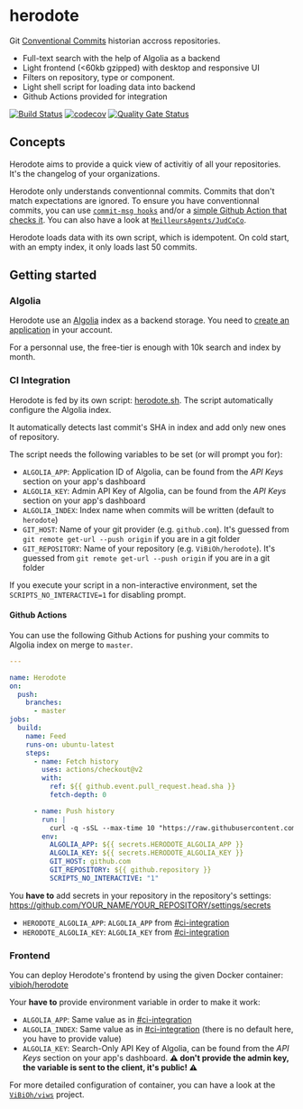 # herodote

Git [Conventional Commits](https://www.conventionalcommits.org/en/v1.0.0/) historian accross repositories.

* Full-text search with the help of Algolia as a backend
* Light frontend (<60kb gzipped) with desktop and responsive UI
* Filters on repository, type or component.
* Light shell script for loading data into backend
* Github Actions provided for integration

[![Build Status](https://travis-ci.com/ViBiOh/herodote.svg?branch=master)](https://travis-ci.com/ViBiOh/herodote)
[![codecov](https://codecov.io/gh/ViBiOh/herodote/branch/master/graph/badge.svg)](https://codecov.io/gh/ViBiOh/herodote)
[![Quality Gate Status](https://sonarcloud.io/api/project_badges/measure?project=ViBiOh_herodote&metric=alert_status)](https://sonarcloud.io/dashboard?id=ViBiOh_herodote)

## Concepts

Herodote aims to provide a quick view of activitiy of all your repositories. It's the changelog of your organizations.

Herodote only understands conventionnal commits. Commits that don't match expectations are ignored. To ensure you have conventionnal commits, you can use [`commit-msg hooks`](https://github.com/ViBiOh/scripts/blob/master/hooks/commit-msg) and/or a [simple Github Action that checks it](.github/workflows/branch_clean.yml). You can also have a look at [`MeilleursAgents/JudCoCo`](https://github.com/MeilleursAgents/JudCoCo).

Herodote loads data with its own script, which is idempotent. On cold start, with an empty index, it only loads last 50 commits.

## Getting started

### Algolia

Herodote use an [Algolia](https://www.algolia.com) index as a backend storage. You need to [create an application](https://www.algolia.com/account/applications) in your account.

For a personnal use, the free-tier is enough with 10k search and index by month.

### CI Integration

Herodote is fed by its own script: [herodote.sh](herodote.sh). The script automatically configure the Algolia index.

It automatically detects last commit's SHA in index and add only new ones of repository.

The script needs the following variables to be set (or will prompt you for):

* `ALGOLIA_APP`: Application ID of Algolia, can be found from the _API Keys_ section on your app's dashboard
* `ALGOLIA_KEY`: Admin API Key of Algolia, can be found from the _API Keys_ section on your app's dashboard
* `ALGOLIA_INDEX`: Index name when commits will be written (default to `herodote`)
* `GIT_HOST`: Name of your git provider (e.g. `github.com`). It's guessed from `git remote get-url --push origin` if you are in a git folder
* `GIT_REPOSITORY`: Name of your repository (e.g. `ViBiOh/herodote`). It's guessed from `git remote get-url --push origin` if you are in a git folder

If you execute your script in a non-interactive environment, set the `SCRIPTS_NO_INTERACTIVE=1` for disabling prompt.

#### Github Actions

You can use the following Github Actions for pushing your commits to Algolia index on merge to `master`.

```yaml
---

name: Herodote
on:
  push:
    branches:
      - master
jobs:
  build:
    name: Feed
    runs-on: ubuntu-latest
    steps:
      - name: Fetch history
        uses: actions/checkout@v2
        with:
          ref: ${{ github.event.pull_request.head.sha }}
          fetch-depth: 0

      - name: Push history
        run: |
          curl -q -sSL --max-time 10 "https://raw.githubusercontent.com/ViBiOh/herodote/master/herodote.sh" | bash
        env:
          ALGOLIA_APP: ${{ secrets.HERODOTE_ALGOLIA_APP }}
          ALGOLIA_KEY: ${{ secrets.HERODOTE_ALGOLIA_KEY }}
          GIT_HOST: github.com
          GIT_REPOSITORY: ${{ github.repository }}
          SCRIPTS_NO_INTERACTIVE: "1"
```

You **have to** add secrets in your repository in the repository's settings: https://github.com/YOUR_NAME/YOUR_REPOSITORY/settings/secrets

* `HERODOTE_ALGOLIA_APP`: `ALGOLIA_APP` from [#ci-integration](#ci-integration)
* `HERODOTE_ALGOLIA_KEY`: `ALGOLIA_KEY` from [#ci-integration](#ci-integration)


### Frontend

You can deploy Herodote's frontend by using the given Docker container: [vibioh/herodote](https://hub.docker.com/r/vibioh/herodote/tags?page=1&name=latest)

Your **have to** provide environment variable in order to make it work:

* `ALGOLIA_APP`: Same value as in [#ci-integration](#ci-integration)
* `ALGOLIA_INDEX`: Same value as in [#ci-integration](#ci-integration) (there is no default here, you have to provide value)
* `ALGOLIA_KEY`: Search-Only API Key of Algolia, can be found from the _API Keys_ section on your app's dashboard. **⚠️ don't provide the admin key, the variable is sent to the client, it's public! ⚠️**

For more detailed configuration of container, you can have a look at the [`ViBiOh/viws`](https://github.com/ViBiOh/viws) project.
